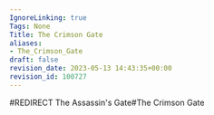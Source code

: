 ```yaml
---
IgnoreLinking: true
Tags: None
Title: The Crimson Gate
aliases:
- The_Crimson_Gate
draft: false
revision_date: 2023-05-13 14:43:35+00:00
revision_id: 100727
---
```


#REDIRECT The Assassin's Gate#The Crimson Gate